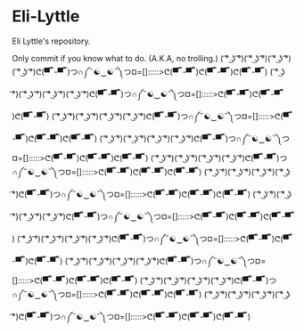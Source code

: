 # Eli-Lyttle
Eli Lyttle's repository.

Only commit if you know what to do. (A.K.A, no trolling.)
( ͡° ͜ʖ ͡°)( ͡° ͜ʖ ͡°)( ͡° ͜ʖ ͡°)( ͡° ͜ʖ ͡°)ᕦ(▀̿ ̿ -▀̿ ̿ )つ∩༼˵☯‿☯˵༽つ¤=[]:::::>ᕦ(▀̿ ̿ -▀̿ ̿ )ᕦ(▀̿ ̿ -▀̿ ̿ )ᕦ(▀̿ ̿ -▀̿ ̿ )
( ͡° ͜ʖ ͡°)( ͡° ͜ʖ ͡°)( ͡° ͜ʖ ͡°)( ͡° ͜ʖ ͡°)ᕦ(▀̿ ̿ -▀̿ ̿ )つ∩༼˵☯‿☯˵༽つ¤=[]:::::>ᕦ(▀̿ ̿ -▀̿ ̿ )ᕦ(▀̿ ̿ -▀̿ ̿ )ᕦ(▀̿ ̿ -▀̿ ̿ )
( ͡° ͜ʖ ͡°)( ͡° ͜ʖ ͡°)( ͡° ͜ʖ ͡°)( ͡° ͜ʖ ͡°)ᕦ(▀̿ ̿ -▀̿ ̿ )つ∩༼˵☯‿☯˵༽つ¤=[]:::::>ᕦ(▀̿ ̿ -▀̿ ̿ )ᕦ(▀̿ ̿ -▀̿ ̿ )ᕦ(▀̿ ̿ -▀̿ ̿ )
( ͡° ͜ʖ ͡°)( ͡° ͜ʖ ͡°)( ͡° ͜ʖ ͡°)( ͡° ͜ʖ ͡°)ᕦ(▀̿ ̿ -▀̿ ̿ )つ∩༼˵☯‿☯˵༽つ¤=[]:::::>ᕦ(▀̿ ̿ -▀̿ ̿ )ᕦ(▀̿ ̿ -▀̿ ̿ )ᕦ(▀̿ ̿ -▀̿ ̿ )
( ͡° ͜ʖ ͡°)( ͡° ͜ʖ ͡°)( ͡° ͜ʖ ͡°)( ͡° ͜ʖ ͡°)ᕦ(▀̿ ̿ -▀̿ ̿ )つ∩༼˵☯‿☯˵༽つ¤=[]:::::>ᕦ(▀̿ ̿ -▀̿ ̿ )ᕦ(▀̿ ̿ -▀̿ ̿ )ᕦ(▀̿ ̿ -▀̿ ̿ )
( ͡° ͜ʖ ͡°)( ͡° ͜ʖ ͡°)( ͡° ͜ʖ ͡°)( ͡° ͜ʖ ͡°)ᕦ(▀̿ ̿ -▀̿ ̿ )つ∩༼˵☯‿☯˵༽つ¤=[]:::::>ᕦ(▀̿ ̿ -▀̿ ̿ )ᕦ(▀̿ ̿ -▀̿ ̿ )ᕦ(▀̿ ̿ -▀̿ ̿ )
( ͡° ͜ʖ ͡°)( ͡° ͜ʖ ͡°)( ͡° ͜ʖ ͡°)( ͡° ͜ʖ ͡°)ᕦ(▀̿ ̿ -▀̿ ̿ )つ∩༼˵☯‿☯˵༽つ¤=[]:::::>ᕦ(▀̿ ̿ -▀̿ ̿ )ᕦ(▀̿ ̿ -▀̿ ̿ )ᕦ(▀̿ ̿ -▀̿ ̿ )
( ͡° ͜ʖ ͡°)( ͡° ͜ʖ ͡°)( ͡° ͜ʖ ͡°)( ͡° ͜ʖ ͡°)ᕦ(▀̿ ̿ -▀̿ ̿ )つ∩༼˵☯‿☯˵༽つ¤=[]:::::>ᕦ(▀̿ ̿ -▀̿ ̿ )ᕦ(▀̿ ̿ -▀̿ ̿ )ᕦ(▀̿ ̿ -▀̿ ̿ )
( ͡° ͜ʖ ͡°)( ͡° ͜ʖ ͡°)( ͡° ͜ʖ ͡°)( ͡° ͜ʖ ͡°)ᕦ(▀̿ ̿ -▀̿ ̿ )つ∩༼˵☯‿☯˵༽つ¤=[]:::::>ᕦ(▀̿ ̿ -▀̿ ̿ )ᕦ(▀̿ ̿ -▀̿ ̿ )ᕦ(▀̿ ̿ -▀̿ ̿ )
( ͡° ͜ʖ ͡°)( ͡° ͜ʖ ͡°)( ͡° ͜ʖ ͡°)( ͡° ͜ʖ ͡°)ᕦ(▀̿ ̿ -▀̿ ̿ )つ∩༼˵☯‿☯˵༽つ¤=[]:::::>ᕦ(▀̿ ̿ -▀̿ ̿ )ᕦ(▀̿ ̿ -▀̿ ̿ )ᕦ(▀̿ ̿ -▀̿ ̿ )
( ͡° ͜ʖ ͡°)( ͡° ͜ʖ ͡°)( ͡° ͜ʖ ͡°)( ͡° ͜ʖ ͡°)ᕦ(▀̿ ̿ -▀̿ ̿ )つ∩༼˵☯‿☯˵༽つ¤=[]:::::>ᕦ(▀̿ ̿ -▀̿ ̿ )ᕦ(▀̿ ̿ -▀̿ ̿ )ᕦ(▀̿ ̿ -▀̿ ̿ )

